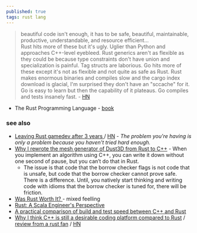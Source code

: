 ```yaml
---
published: true
tags: rust lang
---
```

> beautiful code isn't enough, it has to be safe, beautiful, maintainable, productive, understandable, and resource efficient...  
> Rust hits more of these but it's ugly. Uglier than Python and approaches C++-level eyebleed. Rust generics aren't as flexible as they could be because type constraints don't have union and specialization is painful. Tag structs are laborious. Go hits more of these except it's not as flexible and not quite as safe as Rust. Rust makes enormous binaries and compiles slow and the cargo index download is glacial, I'm surprised they don't have an "sccache" for it. Go is easy to learn but then the capability of it plateaus. Go compiles and tests insanely fast. - [HN](https://news.ycombinator.com/item?id=34542798)

- The Rust Programming Language - [book](https://doc.rust-lang.org/stable/book/title-page.html)

### see also
- [Leaving Rust gamedev after 3 years ](https://loglog.games/blog/leaving-rust-gamedev/) / [HN](https://news.ycombinator.com/item?id=40172033) - _The problem you're having is only a problem because you haven't tried hard enough._
- [Why I rewrote the mesh generator of Dust3D from Rust to C++](https://news.ycombinator.com/item?id=19376939) - When you implement an algorithm using C++, you can write it down without one second of pause, but you can’t do that in Rust.
	- The issue is that code that the borrow checker flags is not code that is unsafe, but code that the borrow checker cannot prove safe. There is a difference.
Until, you natively start thinking and writing code with idioms that the borrow checker is tuned for, there will be friction. 
- [Was Rust Worth It? ](https://news.ycombinator.com/item?id=38019231) - mixed feelling
- [Rust: A Scala Engineer's Perspective](https://beachape.com/blog/2017/05/24/rust-from-scala/)
- [	A practical comparison of build and test speed between C++ and Rust](https://news.ycombinator.com/item?id=34271293)
- [Why I think C++ is still a desirable coding platform compared to Rust](https://lucisqr.substack.com/p/why-i-think-c-is-still-a-very-attractive) / [review from a rust fan](https://www.youtube.com/watch?v=Wz0H8HFkI9U) / [HN](https://news.ycombinator.com/item?id=38378874)

